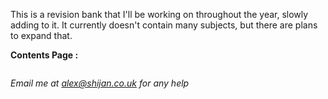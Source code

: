 This is a revision bank that I'll be working on throughout the year, slowly adding to it. It currently doesn't contain many subjects, but there are plans to expand that.

**Contents Page :** 

```folder-index-content
```

*Email me at <alex@shijan.co.uk> for any help*